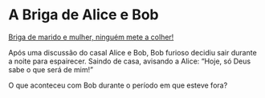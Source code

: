 # A Briga de Alice e Bob

[Briga de marido e mulher, ninguém mete a colher!](https://raw.githubusercontent.com/username/alice-e-bob/main/briga_ab.png)

Após uma discussão do casal Alice e Bob, Bob furioso decidiu sair durante a noite para espairecer. Saindo de casa, avisando a Alice: “Hoje, só Deus sabe o que será de mim!”

O que aconteceu com Bob durante o período em que esteve fora? 
